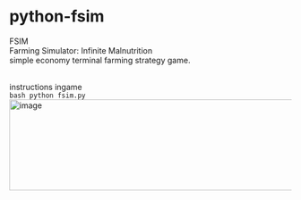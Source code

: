 # python-fsim
FSIM <br> Farming Simulator: Infinite Malnutrition <br>
simple economy terminal farming strategy game.<br> <br>

instructions ingame <br>
`bash python fsim.py` <br>
<img width="580" height="163" alt="image" src="https://github.com/user-attachments/assets/03298146-9b78-4e2f-80c0-b0ce2032da0c" />
